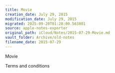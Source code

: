 ```yaml
---
title: Movie
creation_date: July 29, 2015
modification_date: July 29, 2015
migrated: 2025-09-20T01:28:00.563801
source: apple-notes-exporter
original_path: iCloud/Notes/2015-07-29-Movie.md
vault_folder: Archive/old-notes
filename_date: 2015-07-29
---
```



Movie

Terms and conditions 
